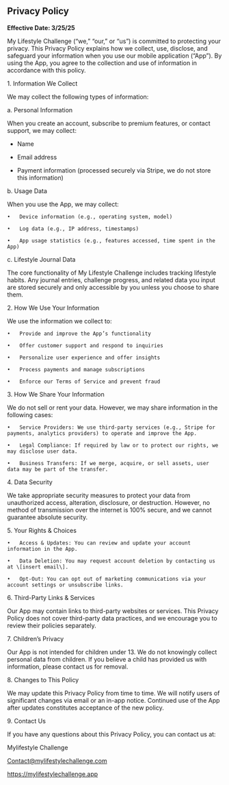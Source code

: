 ## Privacy Policy

**Effective Date: 3/25/25**

My Lifestyle Challenge (“we,” “our,” or “us”) is committed to protecting your privacy. This Privacy Policy explains how we collect, use, disclose, and safeguard your information when you use our mobile application (“App”). By using the App, you agree to the collection and use of information in accordance with this policy.

1\. Information We Collect

We may collect the following types of information:

a. Personal Information

When you create an account, subscribe to premium features, or contact support, we may collect:

- Name

- Email address

- Payment information (processed securely via Stripe, we do not store this information)

b. Usage Data

When you use the App, we may collect:

	•	Device information (e.g., operating system, model)

	•	Log data (e.g., IP address, timestamps)

	•	App usage statistics (e.g., features accessed, time spent in the App)

c. Lifestyle Journal Data

The core functionality of My Lifestyle Challenge includes tracking lifestyle habits. Any journal entries, challenge progress, and related data you input are stored securely and only accessible by you unless you choose to share them.

2\. How We Use Your Information

We use the information we collect to:

	•	Provide and improve the App’s functionality

	•	Offer customer support and respond to inquiries

	•	Personalize user experience and offer insights

	•	Process payments and manage subscriptions

	•	Enforce our Terms of Service and prevent fraud

3\. How We Share Your Information

We do not sell or rent your data. However, we may share information in the following cases:

	•	Service Providers: We use third-party services (e.g., Stripe for payments, analytics providers) to operate and improve the App.

	•	Legal Compliance: If required by law or to protect our rights, we may disclose user data.

	•	Business Transfers: If we merge, acquire, or sell assets, user data may be part of the transfer.

4\. Data Security

We take appropriate security measures to protect your data from unauthorized access, alteration, disclosure, or destruction. However, no method of transmission over the internet is 100% secure, and we cannot guarantee absolute security.

5\. Your Rights & Choices

	•	Access & Updates: You can review and update your account information in the App.

	•	Data Deletion: You may request account deletion by contacting us at \[insert email\].

	•	Opt-Out: You can opt out of marketing communications via your account settings or unsubscribe links.

6\. Third-Party Links & Services

Our App may contain links to third-party websites or services. This Privacy Policy does not cover third-party data practices, and we encourage you to review their policies separately.

7\. Children’s Privacy

Our App is not intended for children under 13\. We do not knowingly collect personal data from children. If you believe a child has provided us with information, please contact us for removal.

8\. Changes to This Policy

We may update this Privacy Policy from time to time. We will notify users of significant changes via email or an in-app notice. Continued use of the App after updates constitutes acceptance of the new policy.

9\. Contact Us

If you have any questions about this Privacy Policy, you can contact us at:

Mylifestyle Challenge 

Contact@mylifestylechallenge.com

https://mylifestylechallenge.app


